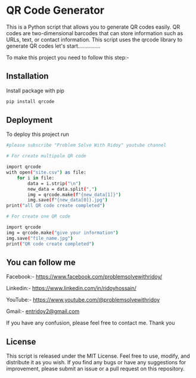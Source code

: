 
# QR Code Generator

This is a Python script that allows you to generate QR codes easily. QR codes are two-dimensional barcodes that can store information such as URLs, text, or contact information. This script uses the qrcode library to generate QR codes
let's start...............

To make this project you need to follow this step:-










## Installation

Install package with pip

```bash
pip install qrcode

```
    
## Deployment

To deploy this project run

```bash
#please subscribe "Problem Solve With Ridoy" youtube channel

# For create multipole QR code 

import qrcode
with open("site.csv") as file:
    for i in file:
        data = i.strip("\n")
        new_data = data.split(",")
        img = qrcode.make(f"{new_data[1]}")
        img.save(f"{new_data[0]}.jpg")
print("all QR code create completed")
```
```bash
# For create one QR code

import qrcode
img = qrcode.make("give your information")
img.save("file_name.jpg")
print("QR code create completed")
```





## You can follow me

Facebook:- https://www.facebook.com/problemsolvewithridoy/

Linkedin:- https://www.linkedin.com/in/ridoyhossain/

YouTube:- https://www.youtube.com/@problemsolvewithridoy

Gmail:- entridoy2@gmail.com

If you have any confusion, please feel free to contact me. Thank you


## License
This script is released under the MIT License. Feel free to use, modify, and distribute it as you wish. If you find any bugs or have any suggestions for improvement, please submit an issue or a pull request on this repository.

